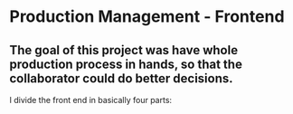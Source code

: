 # Production Management - Frontend

## The goal of this project was have whole production process in hands, so that the collaborator could do better decisions.
I divide the front end in basically four parts:
